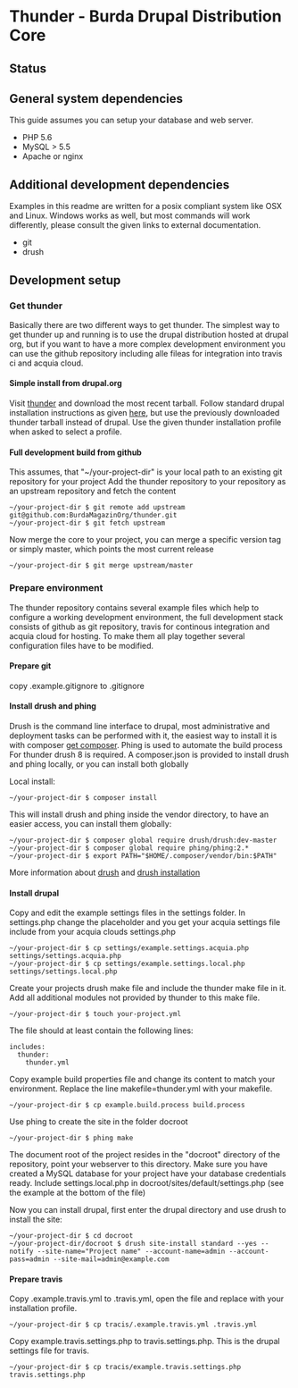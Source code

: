 # Thunder - Burda Drupal Distribution Core

## Status

## General system dependencies
This guide assumes you can setup your database and web server. 

* PHP 5.6
* MySQL > 5.5
* Apache or nginx

## Additional development dependencies
Examples in this readme are written for a posix compliant system like OSX and Linux. Windows works as well, but most 
commands will work differently, please consult the given links to external documentation.

* git
* drush

## Development setup
### Get thunder
Basically there are two different ways to get thunder. The simplest way to get thunder up and running is to use the drupal distribution hosted at drupal org, but if you want to have a more complex development environment you can use the github repository including alle fileas for integration into travis ci and acquia cloud.
#### Simple install from drupal.org
Visit [thunder](https://www.drupal.org/project/thunder) and download the most recent tarball. Follow standard drupal installation instructions as given [here](https://www.drupal.org/documentation/install), but use the previously downloaded thunder tarball instead of drupal. Use the given thunder installation profile when asked to select a profile.

#### Full development build from github
This assumes, that "~/your-project-dir" is your local path to an existing git repository for your project
Add the thunder repository to your repository as an upstream repository and fetch the content

    ~/your-project-dir $ git remote add upstream git@github.com:BurdaMagazinOrg/thunder.git
    ~/your-project-dir $ git fetch upstream
    
Now merge the core to your project, you can merge a specific version tag or simply master, which points the most current release

    ~/your-project-dir $ git merge upstream/master

### Prepare environment
The thunder repository contains several example files which help to configure a working development environment, 
the full development stack consists of github as git repository, travis for continous integration and acquia cloud for hosting.
To make them all play together several configuration files have to be modified.

#### Prepare git
copy .example.gitignore to .gitignore 

#### Install drush and phing
Drush is the command line interface to drupal, most administrative and deployment tasks can be performed with it, 
the easiest way to install it is with composer [get composer](https://getcomposer.org/download/). Phing is used to automate the build process
For thunder drush 8 is required. A composer.json is provided to install drush and phing
locally, or you can install both globally

Local install:

    ~/your-project-dir $ composer install
    
This will install drush and phing inside the vendor directory, to have an easier access, you can install them globally:
 
    ~/your-project-dir $ composer global require drush/drush:dev-master 
    ~/your-project-dir $ composer global require phing/phing:2.*
    ~/your-project-dir $ export PATH="$HOME/.composer/vendor/bin:$PATH"

More information about [drush](http://docs.drush.org/) and [drush installation](http://docs.drush.org/en/master/install/)

#### Install drupal
Copy and edit the example settings files in the settings folder. In settings.php change the placeholder <insert your profile> and <insert your acquia settings file>
you get your acquia settings file include from your acquia clouds settings.php

    ~/your-project-dir $ cp settings/example.settings.acquia.php settings/settings.acquia.php
    ~/your-project-dir $ cp settings/example.settings.local.php settings/settings.local.php

Create your projects drush make file and include the thunder make file in it. Add all additional modules not provided by thunder to this make file.

    ~/your-project-dir $ touch your-project.yml

The file should at least contain the following lines:

    includes:
      thunder:
        thunder.yml
        

Copy example build properties file and change its content to match your environment. Replace the line makefile=thunder.yml with your makefile. 

    ~/your-project-dir $ cp example.build.process build.process

Use phing to create the site in the folder docroot

    ~/your-project-dir $ phing make

The document root of the project resides in the "docroot" directory of the repository, point your webserver to this
directory. Make sure you have created a MySQL database for your project have your database credentials ready.
Include settings.local.php in docroot/sites/default/settings.php (see the example at the bottom of the file)

Now you can install drupal, first enter the drupal directory and use drush to install the site:

    ~/your-project-dir $ cd docroot
    ~/your-project-dir/docroot $ drush site-install standard --yes --notify --site-name="Project name" --account-name=admin --account-pass=admin --site-mail=admin@example.com

#### Prepare travis
Copy .example.travis.yml to .travis.yml, open the file and replace <insert-your-profile> with your installation profile.

    ~/your-project-dir $ cp tracis/.example.travis.yml .travis.yml
 
Copy example.travis.settings.php to travis.settings.php. This is the drupal settings file for travis.

    ~/your-project-dir $ cp tracis/example.travis.settings.php travis.settings.php
